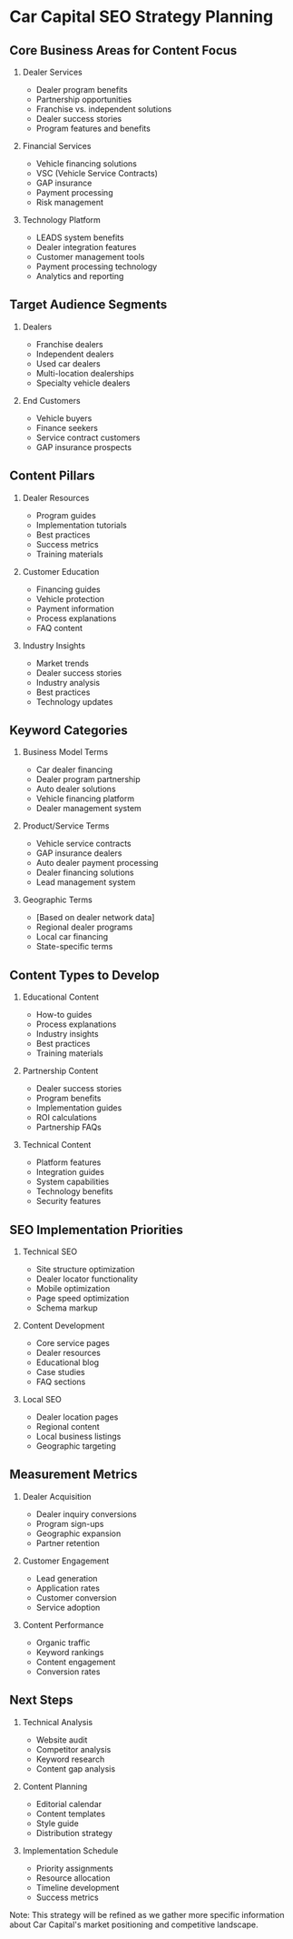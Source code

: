# Car Capital SEO Strategy Planning

## Core Business Areas for Content Focus

1. Dealer Services
   - Dealer program benefits
   - Partnership opportunities
   - Franchise vs. independent solutions
   - Dealer success stories
   - Program features and benefits

2. Financial Services
   - Vehicle financing solutions
   - VSC (Vehicle Service Contracts)
   - GAP insurance
   - Payment processing
   - Risk management

3. Technology Platform
   - LEADS system benefits
   - Dealer integration features
   - Customer management tools
   - Payment processing technology
   - Analytics and reporting

## Target Audience Segments

1. Dealers
   - Franchise dealers
   - Independent dealers
   - Used car dealers
   - Multi-location dealerships
   - Specialty vehicle dealers

2. End Customers
   - Vehicle buyers
   - Finance seekers
   - Service contract customers
   - GAP insurance prospects

## Content Pillars

1. Dealer Resources
   - Program guides
   - Implementation tutorials
   - Best practices
   - Success metrics
   - Training materials

2. Customer Education
   - Financing guides
   - Vehicle protection
   - Payment information
   - Process explanations
   - FAQ content

3. Industry Insights
   - Market trends
   - Dealer success stories
   - Industry analysis
   - Best practices
   - Technology updates

## Keyword Categories

1. Business Model Terms
   - Car dealer financing
   - Dealer program partnership
   - Auto dealer solutions
   - Vehicle financing platform
   - Dealer management system

2. Product/Service Terms
   - Vehicle service contracts
   - GAP insurance dealers
   - Auto dealer payment processing
   - Dealer financing solutions
   - Lead management system

3. Geographic Terms
   - [Based on dealer network data]
   - Regional dealer programs
   - Local car financing
   - State-specific terms

## Content Types to Develop

1. Educational Content
   - How-to guides
   - Process explanations
   - Industry insights
   - Best practices
   - Training materials

2. Partnership Content
   - Dealer success stories
   - Program benefits
   - Implementation guides
   - ROI calculations
   - Partnership FAQs

3. Technical Content
   - Platform features
   - Integration guides
   - System capabilities
   - Technology benefits
   - Security features

## SEO Implementation Priorities

1. Technical SEO
   - Site structure optimization
   - Dealer locator functionality
   - Mobile optimization
   - Page speed optimization
   - Schema markup

2. Content Development
   - Core service pages
   - Dealer resources
   - Educational blog
   - Case studies
   - FAQ sections

3. Local SEO
   - Dealer location pages
   - Regional content
   - Local business listings
   - Geographic targeting

## Measurement Metrics

1. Dealer Acquisition
   - Dealer inquiry conversions
   - Program sign-ups
   - Geographic expansion
   - Partner retention

2. Customer Engagement
   - Lead generation
   - Application rates
   - Customer conversion
   - Service adoption

3. Content Performance
   - Organic traffic
   - Keyword rankings
   - Content engagement
   - Conversion rates

## Next Steps

1. Technical Analysis
   - Website audit
   - Competitor analysis
   - Keyword research
   - Content gap analysis

2. Content Planning
   - Editorial calendar
   - Content templates
   - Style guide
   - Distribution strategy

3. Implementation Schedule
   - Priority assignments
   - Resource allocation
   - Timeline development
   - Success metrics

Note: This strategy will be refined as we gather more specific information about Car Capital's market positioning and competitive landscape.
